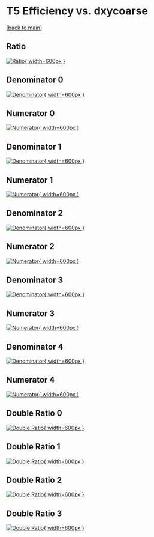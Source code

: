 # T5 Efficiency vs. dxycoarse

[[back to main](./)]



## Ratio

[![Ratio](../mtv/var/T5_xtr_0_-1_eff_dxycoarse.png){ width=600px }](../mtv/var/T5_xtr_0_-1_eff_dxycoarse.pdf)

## Denominator 0

[![Denominator](../mtv/den/T5_xtr_0_-1_eff_dxycoarse_den0.png){ width=600px }](../mtv/den/T5_xtr_0_-1_eff_dxycoarse_den0.pdf)

## Numerator 0

[![Numerator](../mtv/num/T5_xtr_0_-1_eff_dxycoarse_num0.png){ width=600px }](../mtv/num/T5_xtr_0_-1_eff_dxycoarse_num0.pdf)

## Denominator 1

[![Denominator](../mtv/den/T5_xtr_0_-1_eff_dxycoarse_den1.png){ width=600px }](../mtv/den/T5_xtr_0_-1_eff_dxycoarse_den1.pdf)

## Numerator 1

[![Numerator](../mtv/num/T5_xtr_0_-1_eff_dxycoarse_num1.png){ width=600px }](../mtv/num/T5_xtr_0_-1_eff_dxycoarse_num1.pdf)

## Denominator 2

[![Denominator](../mtv/den/T5_xtr_0_-1_eff_dxycoarse_den2.png){ width=600px }](../mtv/den/T5_xtr_0_-1_eff_dxycoarse_den2.pdf)

## Numerator 2

[![Numerator](../mtv/num/T5_xtr_0_-1_eff_dxycoarse_num2.png){ width=600px }](../mtv/num/T5_xtr_0_-1_eff_dxycoarse_num2.pdf)

## Denominator 3

[![Denominator](../mtv/den/T5_xtr_0_-1_eff_dxycoarse_den3.png){ width=600px }](../mtv/den/T5_xtr_0_-1_eff_dxycoarse_den3.pdf)

## Numerator 3

[![Numerator](../mtv/num/T5_xtr_0_-1_eff_dxycoarse_num3.png){ width=600px }](../mtv/num/T5_xtr_0_-1_eff_dxycoarse_num3.pdf)

## Denominator 4

[![Denominator](../mtv/den/T5_xtr_0_-1_eff_dxycoarse_den4.png){ width=600px }](../mtv/den/T5_xtr_0_-1_eff_dxycoarse_den4.pdf)

## Numerator 4

[![Numerator](../mtv/num/T5_xtr_0_-1_eff_dxycoarse_num4.png){ width=600px }](../mtv/num/T5_xtr_0_-1_eff_dxycoarse_num4.pdf)

## Double Ratio 0

[![Double Ratio](../mtv/ratio/T5_xtr_0_-1_eff_dxycoarse_ratio0.png){ width=600px }](../mtv/ratio/T5_xtr_0_-1_eff_dxycoarse_ratio0.pdf)

## Double Ratio 1

[![Double Ratio](../mtv/ratio/T5_xtr_0_-1_eff_dxycoarse_ratio1.png){ width=600px }](../mtv/ratio/T5_xtr_0_-1_eff_dxycoarse_ratio1.pdf)

## Double Ratio 2

[![Double Ratio](../mtv/ratio/T5_xtr_0_-1_eff_dxycoarse_ratio2.png){ width=600px }](../mtv/ratio/T5_xtr_0_-1_eff_dxycoarse_ratio2.pdf)

## Double Ratio 3

[![Double Ratio](../mtv/ratio/T5_xtr_0_-1_eff_dxycoarse_ratio3.png){ width=600px }](../mtv/ratio/T5_xtr_0_-1_eff_dxycoarse_ratio3.pdf)

